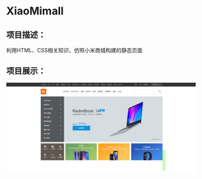 # XiaoMimall
##  项目描述：
利用HTML、CSS相关知识，仿照小米商城构建的静态页面
##  项目展示：
![image](https://github.com/SaturdayUp/XiaoMimall/blob/31c4bf6d531ed01afe3bd0ca855222f4b24aafe1/%E5%B0%8F%E7%B1%B3%E5%95%86%E5%9F%8E.jpg)
